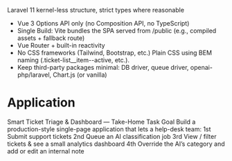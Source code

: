 Laravel 11 kernel-less structure, strict types where reasonable

* Vue 3 Options API only (no Composition API, no TypeScript)
* Single Build: Vite bundles the SPA served from /public (e.g., compiled assets + fallback
  route)
* Vue Router + built-in reactivity
* No CSS frameworks (Tailwind, Bootstrap, etc.) Plain CSS using BEM naming (.ticket-list__item--active, etc.).
* Keep third-party packages minimal: DB driver, queue driver, openai-php/laravel, Chart.js (or
  vanilla)

# Application

Smart Ticket Triage & Dashboard — Take-Home Task
Goal
Build a production-style single-page application that lets a help-desk team:
1st Submit support tickets
2nd Queue an AI classification job
3rd View / filter tickets & see a small analytics dashboard
4th Override the AI’s category and add or edit an internal note

